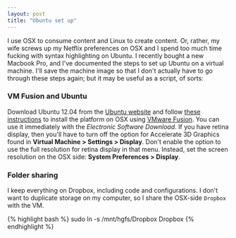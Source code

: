 ```yaml
---
layout: post
title: "Ubuntu set up"
---
```


I use OSX to consume content and Linux to create content.  Or, rather,
my wife screws up my Netflix preferences on OSX and I spend too much
time fucking with syntax highlighting on Ubuntu.  I recently bought a
new Macbook Pro, and I've documented the steps to set up Ubuntu on a
virtual machine.  I'll save the machine image so that I don't actually
have to go through these steps again; but it may be useful as a
script, of sorts:

### VM Fusion and Ubuntu

Download Ubuntu 12.04 from the [Ubuntu
website](http://www.ubuntu.com/) and follow [these
instructions](http://www.macinstruct.com/node/394) to install the
platform on OSX using [VMware Fusion](http://goo.gl/rC43X).  You can
use it immediately with the _Electronic Software Download_.  If you
have retina display, then you'll have to turn off the option for
Accelerate 3D Graphics found in **Virtual Machine > Settings >
Display**.  Don't enable the option to use the full resolution for
retina display in that menu.  Instead, set the screen resolution on
the OSX side: **System Preferences > Display**.

### Folder sharing

I keep everything on Dropbox, including code and configurations.  I
don't want to duplicate storage on my computer, so I share the
OSX-side `Dropbox` with the VM.

{% highlight bash %}
sudo ln -s /mnt/hgfs/Dropbox Dropbox
{% endhighlight %}

